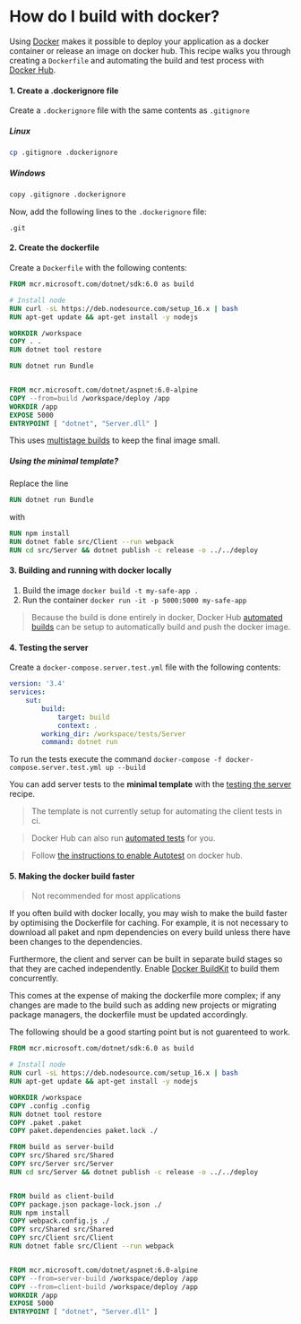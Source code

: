 # How do I build with docker?

Using [Docker](https://www.docker.com/) makes it possible to deploy your application as a docker container or release an image on docker hub. This recipe walks you through creating a `Dockerfile` and automating the build and test process with [Docker Hub](https://hub.docker.com/).

#### 1. Create a .dockerignore file

Create a `.dockerignore` file with the same contents as `.gitignore`

##### Linux
```bash
cp .gitignore .dockerignore
```
##### Windows
```bash
copy .gitignore .dockerignore
```

Now, add the following lines to the `.dockerignore` file:

```
.git
```

#### 2. Create the dockerfile

Create a `Dockerfile` with the following contents:

```dockerfile
FROM mcr.microsoft.com/dotnet/sdk:6.0 as build

# Install node
RUN curl -sL https://deb.nodesource.com/setup_16.x | bash
RUN apt-get update && apt-get install -y nodejs

WORKDIR /workspace
COPY . .
RUN dotnet tool restore

RUN dotnet run Bundle


FROM mcr.microsoft.com/dotnet/aspnet:6.0-alpine
COPY --from=build /workspace/deploy /app
WORKDIR /app
EXPOSE 5000
ENTRYPOINT [ "dotnet", "Server.dll" ]
```

This uses [multistage builds](https://docs.docker.com/develop/develop-images/multistage-build/) to keep the final image small.

##### Using the minimal template?

Replace the line

```dockerfile
RUN dotnet run Bundle
```

with

```dockerfile
RUN npm install
RUN dotnet fable src/Client --run webpack
RUN cd src/Server && dotnet publish -c release -o ../../deploy
```

#### 3. Building and running with docker locally

1. Build the image `docker build -t my-safe-app .`
2. Run the container `docker run -it -p 5000:5000 my-safe-app`

> Because the build is done entirely in docker, Docker Hub [automated builds](https://docs.docker.com/docker-hub/builds/) can be setup to automatically build and push the docker image.

#### 4. Testing the server
Create a `docker-compose.server.test.yml` file with the following contents:

```yml
version: '3.4'
services:
    sut:
        build:
            target: build
            context: .
        working_dir: /workspace/tests/Server
        command: dotnet run
```
To run the tests execute the command `docker-compose -f docker-compose.server.test.yml up --build`

You can add server tests to the **minimal template** with the [testing the server](../developing-and-testing/testing-the-server.md) recipe.

> The template is not currently setup for automating the client tests in ci.

> Docker Hub can also run [automated tests](https://docs.docker.com/docker-hub/builds/automated-testing/) for you.

> Follow [the instructions to enable Autotest](https://docs.docker.com/docker-hub/builds/automated-testing/#enable-automated-tests-on-a-repository) on docker hub.

#### 5. Making the docker build faster

> Not recommended for most applications

If you often build with docker locally, you may wish to make the build faster by optimising the Dockerfile for caching. For example, it is not necessary to download all paket and npm dependencies on every build unless there have been changes to the dependencies.

Furthermore, the client and server can be built in separate build stages so that they are cached independently. Enable [Docker BuildKit](https://docs.docker.com/develop/develop-images/build_enhancements/) to build them concurrently.

This comes at the expense of making the dockerfile more complex; if any changes are made to the build such as adding new projects or migrating package managers, the dockerfile must be updated accordingly.

The following should be a good starting point but is not guarenteed to work.

```dockerfile
FROM mcr.microsoft.com/dotnet/sdk:6.0 as build

# Install node
RUN curl -sL https://deb.nodesource.com/setup_16.x | bash
RUN apt-get update && apt-get install -y nodejs

WORKDIR /workspace
COPY .config .config
RUN dotnet tool restore
COPY .paket .paket
COPY paket.dependencies paket.lock ./

FROM build as server-build
COPY src/Shared src/Shared
COPY src/Server src/Server
RUN cd src/Server && dotnet publish -c release -o ../../deploy


FROM build as client-build
COPY package.json package-lock.json ./
RUN npm install
COPY webpack.config.js ./
COPY src/Shared src/Shared
COPY src/Client src/Client
RUN dotnet fable src/Client --run webpack


FROM mcr.microsoft.com/dotnet/aspnet:6.0-alpine
COPY --from=server-build /workspace/deploy /app
COPY --from=client-build /workspace/deploy /app
WORKDIR /app
EXPOSE 5000
ENTRYPOINT [ "dotnet", "Server.dll" ]
```
